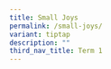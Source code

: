 ```yaml
---
title: Small Joys
permalink: /small-joys/
variant: tiptap
description: ""
third_nav_title: Term 1
---
```

